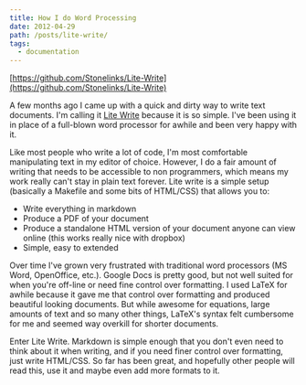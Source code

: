 ```yaml
---
title: How I do Word Processing
date: 2012-04-29
path: /posts/lite-write/
tags:
  - documentation
---
```


[https://github.com/Stonelinks/Lite-Write](https://github.com/Stonelinks/Lite-Write)

A few months ago I came up with a quick and dirty way to write text documents. I'm calling it [Lite Write](https://github.com/Stonelinks/Lite-Write) because it is so simple. I've been using it in place of a full-blown word processor for awhile and been very happy with it.

Like most people who write a lot of code, I'm most comfortable manipulating text in my editor of choice. However, I do a fair amount of writing that needs to be accessible to non programmers, which means my work really can't stay in plain text forever. Lite write is a simple setup (basically a Makefile and some bits of HTML/CSS) that allows you to:

- Write everything in markdown
- Produce a PDF of your document
- Produce a standalone HTML version of your document anyone can view online (this works really nice with dropbox)
- Simple, easy to extended

Over time I've grown very frustrated with traditional word processors (MS Word, OpenOffice, etc.). Google Docs is pretty good, but not well suited for when you're off-line or need fine control over formatting. I used LaTeX for awhile because it gave me that control over formatting and produced beautiful looking documents. But while awesome for equations, large amounts of text and so many other things, LaTeX's syntax felt cumbersome for me and seemed way overkill for shorter documents.

Enter Lite Write. Markdown is simple enough that you don't even need to think about it when writing, and if you need finer control over formatting, just write HTML/CSS. So far has been great, and hopefully other people will read this, use it and maybe even add more formats to it.
